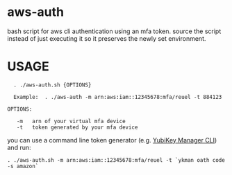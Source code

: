# aws-auth
bash script for aws cli authentication using an mfa token. source the script instead of just executing it so it preserves the newly set environment.

# USAGE

```
  . ./aws-auth.sh {OPTIONS}
  
  Example:  . ./aws-auth -m arn:aws:iam::12345678:mfa/reuel -t 884123

OPTIONS:

   -m   arn of your virtual mfa device
   -t   token generated by your mfa device

```

you can use a command line token generator (e.g. [YubiKey Manager CLI](https://developers.yubico.com/yubikey-manager/)) and run:  
```
. ./aws-auth.sh -m arn:aws:iam::12345678:mfa/reuel -t `ykman oath code -s amazon`
```
